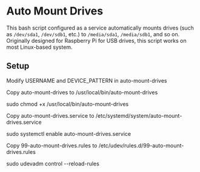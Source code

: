 # Auto Mount Drives

This bash script configured as a service automatically mounts drives (such as `/dev/sda1`, `/dev/sdb1`, etc.) to `/media/sda1`, `/media/sdb1`, and so on. Originally designed for Raspberry Pi for USB drives, this script works on most Linux-based system.

## Setup

Modify USERNAME and DEVICE_PATTERN in auto-mount-drives

Copy auto-mount-drives to /usr/local/bin/auto-mount-drives

sudo chmod +x /usr/local/bin/auto-mount-drives

Copy auto-mount-drives.service to /etc/systemd/system/auto-mount-drives.service

sudo systemctl enable auto-mount-drives.service

Copy 99-auto-mount-drives.rules to /etc/udev/rules.d/99-auto-mount-drives.rules

sudo udevadm control --reload-rules